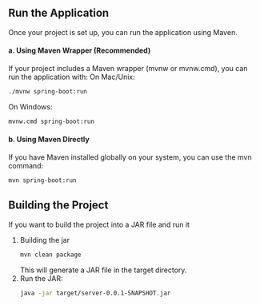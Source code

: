 ## Run the Application

Once your project is set up, you can run the application using Maven.

#### a. Using Maven Wrapper (Recommended)

If your project includes a Maven wrapper (mvnw or mvnw.cmd), you can run the application with:
On Mac/Unix:
```bash
./mvnw spring-boot:run
```


On Windows:
```bash
mvnw.cmd spring-boot:run
```

#### b. Using Maven Directly

If you have Maven installed globally on your system, you can use the mvn command:

```bash
mvn spring-boot:run
```


## Building the Project

If you want to build the project into a JAR file and run it

1. Building the jar
    ```bash
    mvn clean package
    ```
   This will generate a JAR file in the target directory.
2. Run the JAR:
    ```bash
    java -jar target/server-0.0.1-SNAPSHOT.jar
    ```
